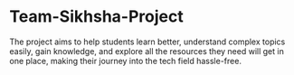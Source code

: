 # Team-Sikhsha-Project
The project aims to help students learn better, understand complex topics easily, gain knowledge, and explore all the resources they need will get  in one place, making their journey into the tech field hassle-free.
